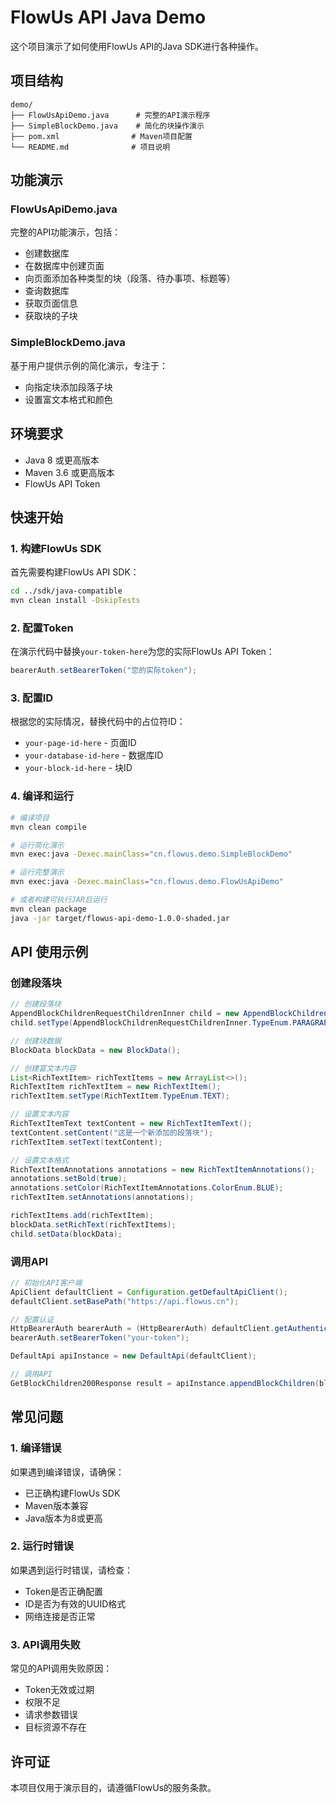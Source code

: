 # FlowUs API Java Demo

这个项目演示了如何使用FlowUs API的Java SDK进行各种操作。

## 项目结构

```
demo/
├── FlowUsApiDemo.java      # 完整的API演示程序
├── SimpleBlockDemo.java    # 简化的块操作演示
├── pom.xml                # Maven项目配置
└── README.md              # 项目说明
```

## 功能演示

### FlowUsApiDemo.java
完整的API功能演示，包括：
- 创建数据库
- 在数据库中创建页面
- 向页面添加各种类型的块（段落、待办事项、标题等）
- 查询数据库
- 获取页面信息
- 获取块的子块

### SimpleBlockDemo.java
基于用户提供示例的简化演示，专注于：
- 向指定块添加段落子块
- 设置富文本格式和颜色

## 环境要求

- Java 8 或更高版本
- Maven 3.6 或更高版本
- FlowUs API Token

## 快速开始

### 1. 构建FlowUs SDK

首先需要构建FlowUs API SDK：

```bash
cd ../sdk/java-compatible
mvn clean install -DskipTests
```

### 2. 配置Token

在演示代码中替换`your-token-here`为您的实际FlowUs API Token：

```java
bearerAuth.setBearerToken("您的实际token");
```

### 3. 配置ID

根据您的实际情况，替换代码中的占位符ID：
- `your-page-id-here` - 页面ID
- `your-database-id-here` - 数据库ID  
- `your-block-id-here` - 块ID

### 4. 编译和运行

```bash
# 编译项目
mvn clean compile

# 运行简化演示
mvn exec:java -Dexec.mainClass="cn.flowus.demo.SimpleBlockDemo"

# 运行完整演示
mvn exec:java -Dexec.mainClass="cn.flowus.demo.FlowUsApiDemo"

# 或者构建可执行JAR后运行
mvn clean package
java -jar target/flowus-api-demo-1.0.0-shaded.jar
```

## API 使用示例

### 创建段落块

```java
// 创建段落块
AppendBlockChildrenRequestChildrenInner child = new AppendBlockChildrenRequestChildrenInner();
child.setType(AppendBlockChildrenRequestChildrenInner.TypeEnum.PARAGRAPH);

// 创建块数据
BlockData blockData = new BlockData();

// 创建富文本内容
List<RichTextItem> richTextItems = new ArrayList<>();
RichTextItem richTextItem = new RichTextItem();
richTextItem.setType(RichTextItem.TypeEnum.TEXT);

// 设置文本内容
RichTextItemText textContent = new RichTextItemText();
textContent.setContent("这是一个新添加的段落块");
richTextItem.setText(textContent);

// 设置文本格式
RichTextItemAnnotations annotations = new RichTextItemAnnotations();
annotations.setBold(true);
annotations.setColor(RichTextItemAnnotations.ColorEnum.BLUE);
richTextItem.setAnnotations(annotations);

richTextItems.add(richTextItem);
blockData.setRichText(richTextItems);
child.setData(blockData);
```

### 调用API

```java
// 初始化API客户端
ApiClient defaultClient = Configuration.getDefaultApiClient();
defaultClient.setBasePath("https://api.flowus.cn");

// 配置认证
HttpBearerAuth bearerAuth = (HttpBearerAuth) defaultClient.getAuthentication("bearerAuth");
bearerAuth.setBearerToken("your-token");

DefaultApi apiInstance = new DefaultApi(defaultClient);

// 调用API
GetBlockChildren200Response result = apiInstance.appendBlockChildren(blockId, request);
```

## 常见问题

### 1. 编译错误

如果遇到编译错误，请确保：
- 已正确构建FlowUs SDK
- Maven版本兼容
- Java版本为8或更高

### 2. 运行时错误

如果遇到运行时错误，请检查：
- Token是否正确配置
- ID是否为有效的UUID格式
- 网络连接是否正常

### 3. API调用失败

常见的API调用失败原因：
- Token无效或过期
- 权限不足
- 请求参数错误
- 目标资源不存在

## 许可证

本项目仅用于演示目的，请遵循FlowUs的服务条款。 